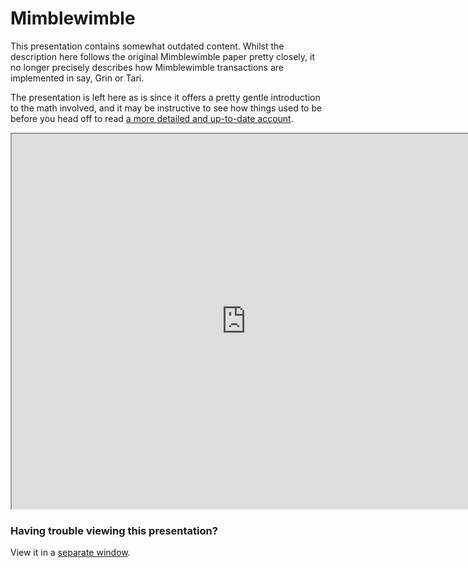 # Mimblewimble

<div class="note warning">

This presentation contains somewhat outdated content. Whilst the description here follows the original Mimblewimble
paper pretty closely, it no longer precisely describes how Mimblewimble transactions are implemented in say, Grin or
Tari.

The presentation is left here as is since it offers a pretty gentle introduction to the math involved, and it may be
instructive to see how things used to be before you head off to read [a more detailed and
up-to-date account](../MainReport.md).

</div>

<iframe width=750 height=600 src="https://gitpitch.com/tari-labs/tari-university/master?p=/src/protocols/mimblewimble-1#/"></iframe>

### Having trouble viewing this presentation?

View it in a [separate window](https://gitpitch.com/tari-labs/tari-university/master?p=/src/protocols/mimblewimble-1#/).
